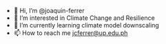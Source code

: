 - 👋 Hi, I’m @joaquin-ferrer
- 👀 I’m interested in Climate Change and Resilience
- 🌱 I’m currently learning climate model downscaling
- 📫 How to reach me jcferrer@up.edu.ph

<!---
joaquin-ferrer/joaquin-ferrer is a ✨ special ✨ repository because its `README.md` (this file) appears on your GitHub profile.
You can click the Preview link to take a look at your changes.
--->

